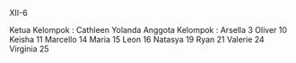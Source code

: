XII-6

Ketua Kelompok : Cathleen Yolanda
Anggota Kelompok : 
Arsella 3
Oliver 10
Keisha 11
Marcello 14
Maria 15
Leon 16
Natasya 19
Ryan 21
Valerie 24
Virginia 25
